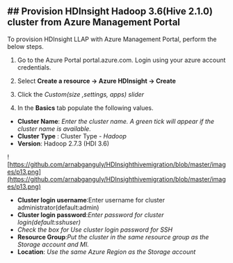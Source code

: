 ## ## Provision HDInsight Hadoop 3.6(Hive 2.1.0) cluster from Azure Management Portal

To provision HDInsight LLAP with Azure Management Portal, perform the below steps.

1.  Go to the Azure Portal portal.azure.com. Login using your azure account credentials.
    
2.  Select  **Create a resource -> Azure HDInsight -> Create**
    
3.  Click the  _Custom(size ,settings, apps) slider_
    
4.  In the  **Basics**  tab populate the following values.
    

-   **Cluster Name**:  _Enter the cluster name. A green tick will appear if the cluster name is available._
-   **Cluster Type**  : Cluster Type -  _Hadoop_
-  **Version**: Hadoop 2.7.3 (HDI 3.6)

![https://github.com/arnabganguly/HDInsighthivemigration/blob/master/images/p13.png](https://github.com/arnabganguly/HDInsighthivemigration/blob/master/images/p13.png)



-   **Cluster login username**:Enter username for cluster administrator(default:admin)
-   **Cluster login password**:_Enter password for cluster login(default:sshuser)_
-   _Check the box for Use cluster login password for SSH_
-   **Resource Group**:_Put the cluster in the same resource group as the Storage account and MI._
-   **Location**:  _Use the same Azure Region as the Storage account_



<!--stackedit_data:
eyJoaXN0b3J5IjpbLTE1NTg0MTM2NzAsNzcyMTQ2MzI5XX0=
-->